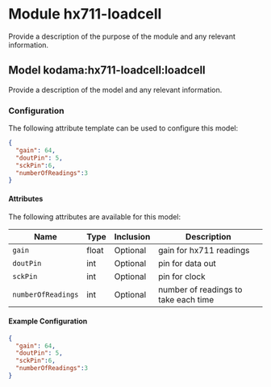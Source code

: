 # Module hx711-loadcell 

Provide a description of the purpose of the module and any relevant information.

## Model kodama:hx711-loadcell:loadcell

Provide a description of the model and any relevant information.

### Configuration
The following attribute template can be used to configure this model:

```json
{
  "gain": 64,
  "doutPin": 5,
  "sckPin":6,
  "numberOfReadings":3
}
```

#### Attributes

The following attributes are available for this model:

| Name          | Type   | Inclusion | Description                |
|---------------|--------|-----------|----------------------------|
| `gain` | float  | Optional  | gain for hx711 readings |
| `doutPin` | int | Optional  | pin for data out |
| `sckPin` | int | Optional  | pin for clock |
| `numberOfReadings` | int | Optional  | number of readings to take each time |

#### Example Configuration

```json
{
  "gain": 64,
  "doutPin": 5,
  "sckPin":6,
  "numberOfReadings":3
}
```

